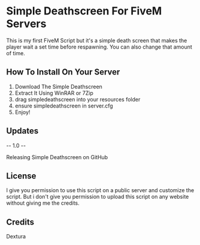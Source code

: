 # Simple Deathscreen For FiveM Servers
This is my first FiveM Script but it's a simple death screen that makes the player wait a set time before respawning. You can also change that amount of time.

## How To Install On Your Server
1. Download The Simple Deathscreen
2. Extract It Using WinRAR or 7Zip
3. drag simpledeathscreen into your resources folder
4. ensure simpledeathscreen in server.cfg
5. Enjoy!

## Updates

-- 1.0 --

Releasing Simple Deathscreen on GitHub



## License
I give you permission to use this script on a public server and customize the script. But i don't give you permission to upload this script on any website without giving me the credits.

## Credits
Dextura
